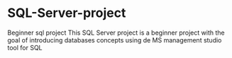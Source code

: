 # SQL-Server-project
Beginner sql project
This SQL Server project is a beginner project with the goal of introducing databases concepts using de MS management studio tool for SQL
